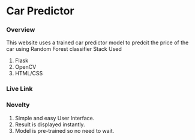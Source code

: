 # Car Predictor

### Overview
This website uses a trained car predictor model to predcit the price of the car using Random Forest classifier
Stack Used
1. Flask
2. OpenCV
3. HTML/CSS

### Live Link


### Novelty
1. Simple and easy User Interface.
2. Result is displayed instantly.
3. Model is pre-trained so no need to wait.
